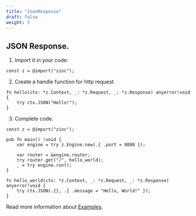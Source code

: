 ```yaml
---
title: "JsonResponse"
draft: false
weight: 5
---
```


## JSON Response.

1. Import it in your code:
```zig
const z = @import("zinc");
```

2. Create a handle function for http request.
```zig
fn hello(ctx: *z.Context, _: *z.Request, _: *z.Response) anyerror!void {
    try ctx.JSON("Hello!");
}
```

3. Complete code.
```zig
const z = @import("zinc");

pub fn main() !void {
    var engine = try z.Engine.new(.{ .port = 8080 });

    var router = &engine.router;
    try router.get("/", hello_world);
    _ = try engine.run();
}

fn hello_world(ctx: *z.Context, _: *z.Request, _: *z.Response) anyerror!void {
    try ctx.JSON(.{}, .{ .message = "Hello, World!" });
}
```

Read more information about [Examples](https://github.com/zon-dev/zinc-examples).

